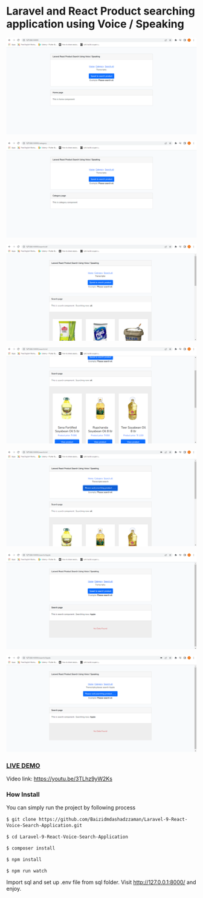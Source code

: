 # Laravel and React Product searching application using Voice / Speaking 

![Image](1.PNG?raw=true "Image")

![Image](2.PNG?raw=true "Image")

![Image](3.PNG?raw=true "Image")

![Image](4.PNG?raw=true "Image")

![Image](5.PNG?raw=true "Image")

![Image](6.PNG?raw=true "Image")

![Image](7.PNG?raw=true "Image")

### <a href="https://youtu.be/3TLhz9yW2Ks">LIVE DEMO</a>
Video link: https://youtu.be/3TLhz9yW2Ks

### How Install

You can simply run the project by following process
```shell
$ git clone https://github.com/Baizidmdashadzzaman/Laravel-9-React-Voice-Search-Application.git
```
```shell
$ cd Laravel-9-React-Voice-Search-Application
```
```shell
$ composer install
```
```shell
$ npm install
```
```shell
$ npm run watch
```
Import sql and set up .env file from sql folder.
Visit http://127.0.0.1:8000/ and enjoy.




